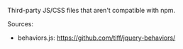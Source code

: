Third-party JS/CSS files that aren't compatible with npm.

Sources:
- behaviors.js: https://github.com/tiff/jquery-behaviors/
